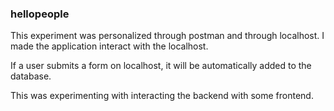 ### hellopeople

This experiment was personalized through postman and through localhost. I made the application interact with the localhost.

If a user submits a form on localhost, it will be automatically added to the database.

This was experimenting with interacting the backend with some frontend.